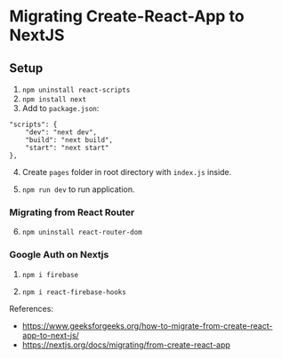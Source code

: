 # Migrating Create-React-App to NextJS



## Setup

1. `npm uninstall react-scripts`
2. `npm install next`
3. Add to `package.json`:
```
"scripts": {
    "dev": "next dev",
    "build": "next build",
    "start": "next start"
},
```

4. Create `pages` folder in root directory with `index.js` inside.

5. `npm run dev` to run application.

### Migrating from React Router

6. `npm uninstall react-router-dom`

### Google Auth on Nextjs

1. `npm i firebase`

2. `npm i react-firebase-hooks`



References:
- https://www.geeksforgeeks.org/how-to-migrate-from-create-react-app-to-next-js/
- https://nextjs.org/docs/migrating/from-create-react-app
